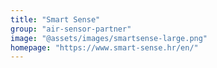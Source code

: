 ```yaml
---
title: "Smart Sense"
group: "air-sensor-partner"
image: "@assets/images/smartsense-large.png"
homepage: "https://www.smart-sense.hr/en/"
---
```

